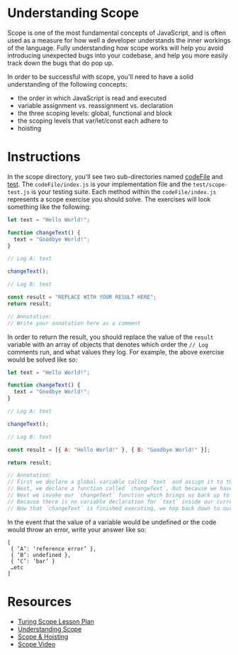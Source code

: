 # Understanding Scope

Scope is one of the most fundamental concepts of JavaScript, and is often used as a measure for how well a developer understands the inner workings of the language. Fully understanding how scope works will help you avoid introducing unexpected bugs into your codebase, and help you more easily track down the bugs that do pop up.

In order to be successful with scope, you'll need to have a solid understanding of the following concepts:

- the order in which JavaScript is read and executed
- variable assignment vs. reassignment vs. declaration
- the three scoping levels: global, functional and block
- the scoping levels that var/let/const each adhere to
- hoisting

# Instructions

In the scope directory, you'll see two sub-directories named [codeFile](https://github.com/emilyjmiles/jsFun/tree/main/revisited-practice/scope/codeFile) and [test](https://github.com/emilyjmiles/jsFun/tree/main/revisited-practice/scope/test). The `codeFile/index.js` is your implementation file and the `test/scope-test.js` is your testing suite. Each method within the `codeFile/index.js` represents a scope exercise you should solve. The exercises will look something like the following:

```js
let text = "Hello World!";

function changeText() {
  text = "Goodbye World!";
}

// Log A: text

changeText();

// Log B: text

const result = "REPLACE WITH YOUR RESULT HERE";
return result;

// Annotation:
// Write your annotation here as a comment
```

In order to return the result, you should replace the value of the `result` variable with an array of objects that denotes which order the `// Log` comments run, and what values they log. For example, the above exercise would be solved like so:

```js
let text = "Hello World!";

function changeText() {
  text = "Goodbye World!";
}

// Log A: text

changeText();

// Log B: text

const result = [{ A: "Hello World!" }, { B: "Goodbye World!" }];

return result;

// Annotation:
// First we declare a global variable called `text` and assign it to the string of 'Hello World!'
// Next, we declare a function called `changeText`, but because we haven't invoked it yet, we skip down to the first `console.log()` of 'A' which will log 'Hello World!'
// Next we invoke our `changeText` function which brings us back up to line 3. Within this function we re-assign the value of `text` to 'Goodbye World!'
// Because there is no variable declaration for `text` inside our current functional scope, the reassignment will look up the scope chain, into the global scope, and reassign the value of the `text` variable we declared on line 1.
// Now that `changeText` is finished executing, we hop back down to our last `console.log()` of 'B' which now logs 'Goodbye World!'
```

In the event that the value of a variable would be undefined or the code would throw an error, write your answer like so:

```
[
 { ‘A’: ‘reference error’ },
 { ‘B’: undefined },
 { ‘C’: ‘bar’ }
 …etc
]
```

# Resources

- [Turing Scope Lesson Plan](http://frontend.turing.io/lessons/module-2/scope-and-closures.html)
- [Understanding Scope](https://scotch.io/tutorials/understanding-scope-in-javascript)
- [Scope & Hoisting](https://hackernoon.com/understanding-javascript-scope-1d4a74adcdf5)
- [Scope Video](https://www.youtube.com/watch?v=SBjf9-WpLac)
